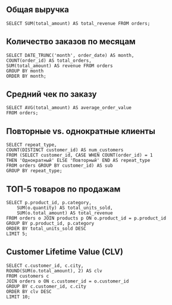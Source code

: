 ## Общая выручка
```
SELECT SUM(total_amount) AS total_revenue FROM orders;
```
## Количество заказов по месяцам
```
SELECT DATE_TRUNC('month', order_date) AS month,
COUNT(order_id) AS total_orders,
SUM(total_amount) AS revenue FROM orders
GROUP BY month
ORDER BY month;
```
## Средний чек по заказу
```
SELECT AVG(total_amount) AS average_order_value
FROM orders;
```
## Повторные vs. однократные клиенты
```
SELECT repeat_type,
COUNT(DISTINCT customer_id) AS num_customers
FROM (SELECT customer_id, CASE WHEN COUNT(order_id) = 1
THEN 'Однократный' ELSE 'Повторный' END AS repeat_type
FROM orders GROUP BY customer_id) AS sub
GROUP BY repeat_type;
```
## ТОП-5 товаров по продажам
```
SELECT p.product_id, p.category,
    SUM(o.quantity) AS total_units_sold,
    SUM(o.total_amount) AS total_revenue
FROM orders o JOIN products p ON o.product_id = p.product_id
GROUP BY p.product_id, p.category
ORDER BY total_units_sold DESC
LIMIT 5;
```
## Customer Lifetime Value (CLV)
```
SELECT c.customer_id, c.city,
ROUND(SUM(o.total_amount), 2) AS clv
FROM customers c
JOIN orders o ON c.customer_id = o.customer_id
GROUP BY c.customer_id, c.city
ORDER BY clv DESC
LIMIT 10;
```
